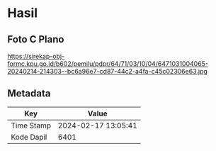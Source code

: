 # Hasil

## Foto C Plano

https://sirekap-obj-formc.kpu.go.id/b602/pemilu/pdpr/64/71/03/10/04/6471031004065-20240214-214303--bc6a96e7-cd87-44c2-a4fa-c45c02306e63.jpg


## Metadata

| Key        | Value               |
| ---------- | ------------------- |
| Time Stamp | 2024-02-17 13:05:41 |
| Kode Dapil | 6401                |



